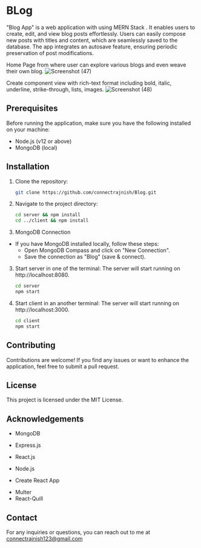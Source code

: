 # BLog
"Blog App" is a web application with using MERN Stack . It enables users to create, edit, and view blog posts effortlessly. Users can easily compose new posts with titles and content, which are seamlessly saved to the database. The app integrates an autosave feature, ensuring periodic preservation of post modifications.

Home Page from where user can explore various blogs and even weave their own blog.
![Screenshot (47)](https://github.com/connectrajnish/BLog/assets/82881088/98a40a56-8fac-4cb3-83d5-54e417230b49)

Create component view with rich-text format including bold, italic, underline, strike-through, lists, images.
![Screenshot (48)](https://github.com/connectrajnish/BLog/assets/82881088/58fd98ab-e385-4024-b15a-7c08050800a0)

## Prerequisites
Before running the application, make sure you have the following installed on your machine:

* Node.js (v12 or above)
* MongoDB (local)

## Installation
1. Clone the repository:
   ```bash
   git clone https://github.com/connectrajnish/Blog.git
   
2. Navigate to the project directory:
    ```bash
    cd server && npm install
    cd ../client && npm install
    
3. MongoDB Connection
- If you have MongoDB installed locally, follow these steps:
   * Open MongoDB Compass and click on "New Connection".
   * Save the connection as "Blog" (save & connect).

3. Start server in one of the terminal:
    The server will start running on http://localhost:8080.
    ```bash
    cd server 
    npm start

4. Start client in an another terminal:
    The server will start running on http://localhost:3000.
    ```bash
    cd client 
    npm start

## Contributing
Contributions are welcome! If you find any issues or want to enhance the application, feel free to submit a pull request. 

## License
This project is licensed under the MIT License.

## Acknowledgements
- MongoDB
* Express.js
+ React.js
- Node.js
* Create React App
- Multer
- React-Quill

## Contact
For any inquiries or questions, you can reach out to me at connectrajnish123@gmail.com
